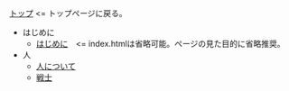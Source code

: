 [トップ](./) <= トップページに戻る。

* はじめに
    * [はじめに](page/)　<= index.htmlは省略可能。ページの見た目的に省略推奨。
* 人
    * [人について](page/chara/)
    * [戦士](page/chara/fighter.html)

